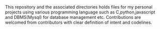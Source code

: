 This repository and the associated directories holds files for my personal projects using various  programming language such as C,python,javascript and DBMS(Mysql) for database management etc.
Contributions are welcomed from contributors with clear definition of intent and codelines.
